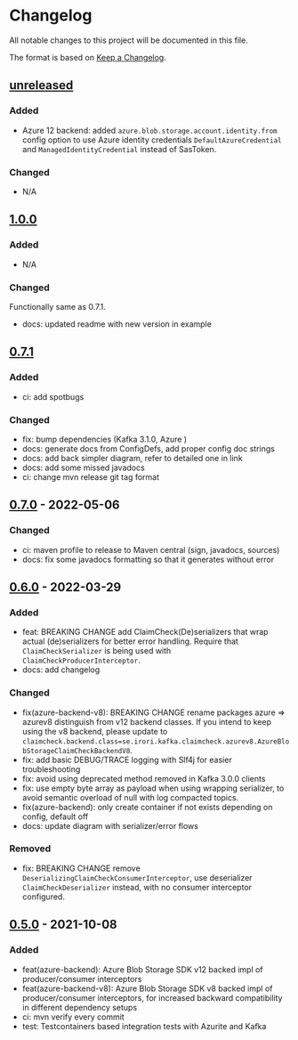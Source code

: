 # Changelog
All notable changes to this project will be documented in this file.

The format is based on [Keep a Changelog](https://keepachangelog.com/en/1.0.0/).

## [unreleased]
### Added
- Azure 12 backend: added `azure.blob.storage.account.identity.from` config option to use Azure identity 
  credentials `DefaultAzureCredential` and `ManagedIdentityCredential` instead of SasToken.

### Changed
- N/A 

## [1.0.0]
### Added
- N/A

### Changed
Functionally same as 0.7.1.

- docs: updated readme with new version in example

## [0.7.1]
### Added
- ci: add spotbugs

### Changed
- fix: bump dependencies (Kafka 3.1.0, Azure )
- docs: generate docs from ConfigDefs, add proper config doc strings
- docs: add back simpler diagram, refer to detailed one in link
- docs: add some missed javadocs
- ci: change mvn release git tag format
  
## [0.7.0] - 2022-05-06
### Changed
- ci: maven profile to release to Maven central (sign, javadocs, sources)
- docs: fix some javadocs formatting so that it generates without error

## [0.6.0] - 2022-03-29
### Added
- feat: BREAKING CHANGE add ClaimCheck(De)serializers that wrap actual (de)serializers for better error handling.
    Require that `ClaimCheckSerializer` is being used with `ClaimCheckProducerInterceptor`.
- docs: add changelog

### Changed
- fix(azure-backend-v8): BREAKING CHANGE rename packages azure => azurev8 distinguish from v12 backend classes. If you
    intend to keep using the v8 backend, please update to
    `claimcheck.backend.class=se.irori.kafka.claimcheck.azurev8.AzureBlobStorageClaimCheckBackendV8`.
- fix: add basic DEBUG/TRACE logging with Slf4j for easier troubleshooting
- fix: avoid using deprecated method removed in Kafka 3.0.0 clients
- fix: use empty byte array as payload when using wrapping serializer, to avoid semantic overload of null with
  log compacted topics.
- fix(azure-backend): only create container if not exists depending on config, default off
- docs: update diagram with serializer/error flows

### Removed
- fix: BREAKING CHANGE remove `DeserializingClaimCheckConsumerInterceptor`, use deserializer `ClaimCheckDeserializer`
  instead, with no consumer interceptor configured.

## [0.5.0] - 2021-10-08
### Added
- feat(azure-backend): Azure Blob Storage SDK v12 backed impl of producer/consumer interceptors
- feat(azure-backend-v8): Azure Blob Storage SDK v8 backed impl of producer/consumer interceptors, for increased
  backward compatibility in different dependency setups
- ci: mvn verify every commit
- test: Testcontainers based integration tests with Azurite and Kafka

[Unreleased]: https://github.com/irori-ab/claim-check-interceptors/compare/v1.0.0...HEAD
[1.0.0]: https://github.com/irori-ab/claim-check-interceptors/compare/v0.7.1...v1.0.0
[0.7.1]: https://github.com/irori-ab/claim-check-interceptors/compare/v0.7.0...v0.7.1
[0.7.0]: https://github.com/irori-ab/claim-check-interceptors/compare/v0.6.0...v0.7.0
[0.6.0]: https://github.com/irori-ab/claim-check-interceptors/compare/v0.5.0...v0.6.0
[0.5.0]: https://github.com/irori-ab/claim-check-interceptors/releases/tag/v0.5.0

